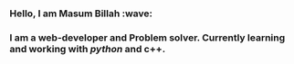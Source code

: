 <h3>Hello, I am Masum Billah  :wave:</h3> 
<h3>I am a web-developer and Problem solver. Currently learning and working with <i>python</i> and c++.</h3>

